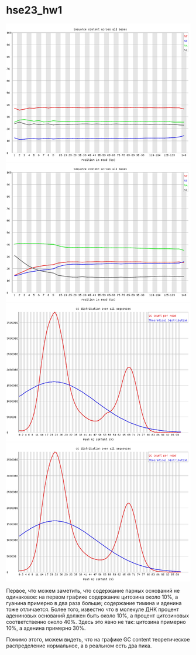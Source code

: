 # hse23_hw1

![](https://github.com/KirillMatirko/hse23_hw1/blob/main/pics/per_base_seq_content.png)
![](https://github.com/KirillMatirko/hse23_hw1/blob/main/pics/per_base_seq_content2.png)
![](https://github.com/KirillMatirko/hse23_hw1/blob/main/pics/per_seq_gc_content.png)
![](https://github.com/KirillMatirko/hse23_hw1/blob/main/pics/per_seq_gc_content2.png)

Первое, что можем заметить, что содержание парных оснований не одинаковое: на первом графике содержание цитозина около 10%, а гуанина примерно в два раза больше; содержание тимина и аденина тоже отличается. Более того, известно что в молекуле ДНК процент адениновых оснований должен быть около 10%, а процент цитозиновых соответственно около 40%. Здесь это явно не так: цитозина примерно 10%, а аденина примерно 30%.

Помимо этого, можем видеть, что на графике GC content теоретическое распределение нормальное, а в реальном есть два пика.
